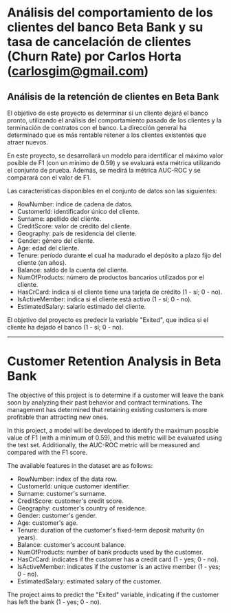 # Análisis del comportamiento de los clientes del banco Beta Bank y su tasa de cancelación de clientes (Churn Rate) por Carlos Horta (carlosgim@gmail.com)

## Análisis de la retención de clientes en Beta Bank

El objetivo de este proyecto es determinar si un cliente dejará el banco pronto, utilizando el análisis del comportamiento pasado de los clientes y la terminación de contratos con el banco. La dirección general ha determinado que es más rentable retener a los clientes existentes que atraer nuevos.

En este proyecto, se desarrollará un modelo para identificar el máximo valor posible de F1 (con un mínimo de 0.59) y se evaluará esta métrica utilizando el conjunto de prueba. Además, se medirá la métrica AUC-ROC y se comparará con el valor de F1.

Las características disponibles en el conjunto de datos son las siguientes:

- RowNumber: índice de cadena de datos.
- CustomerId: identificador único del cliente.
- Surname: apellido del cliente.
- CreditScore: valor de crédito del cliente.
- Geography: país de residencia del cliente.
- Gender: género del cliente.
- Age: edad del cliente.
- Tenure: período durante el cual ha madurado el depósito a plazo fijo del cliente (en años).
- Balance: saldo de la cuenta del cliente.
- NumOfProducts: número de productos bancarios utilizados por el cliente.
- HasCrCard: indica si el cliente tiene una tarjeta de crédito (1 - sí; 0 - no).
- IsActiveMember: indica si el cliente está activo (1 - sí; 0 - no).
- EstimatedSalary: salario estimado del cliente.

El objetivo del proyecto es predecir la variable "Exited", que indica si el cliente ha dejado el banco (1 - sí; 0 - no).

-----

# Customer Retention Analysis in Beta Bank

The objective of this project is to determine if a customer will leave the bank soon by analyzing their past behavior and contract terminations. The management has determined that retaining existing customers is more profitable than attracting new ones.

In this project, a model will be developed to identify the maximum possible value of F1 (with a minimum of 0.59), and this metric will be evaluated using the test set. Additionally, the AUC-ROC metric will be measured and compared with the F1 score.

The available features in the dataset are as follows:

- RowNumber: index of the data row.
- CustomerId: unique customer identifier.
- Surname: customer's surname.
- CreditScore: customer's credit score.
- Geography: customer's country of residence.
- Gender: customer's gender.
- Age: customer's age.
- Tenure: duration of the customer's fixed-term deposit maturity (in years).
- Balance: customer's account balance.
- NumOfProducts: number of bank products used by the customer.
- HasCrCard: indicates if the customer has a credit card (1 - yes; 0 - no).
- IsActiveMember: indicates if the customer is an active member (1 - yes; 0 - no).
- EstimatedSalary: estimated salary of the customer.

The project aims to predict the "Exited" variable, indicating if the customer has left the bank (1 - yes; 0 - no).
